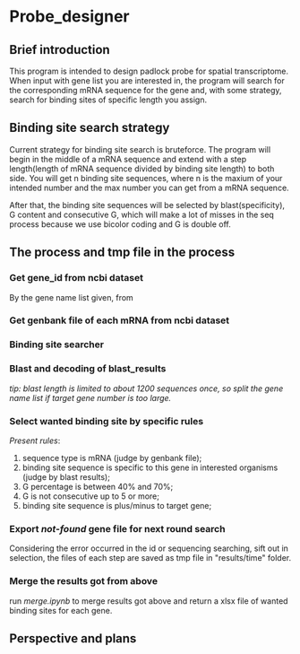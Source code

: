 # Probe_designer

## Brief introduction
This program is intended to design padlock probe for spatial transcriptome. When input with gene list you are interested in, the program will search for the corresponding mRNA sequence for the gene and, with some strategy, search for binding sites of specific length you assign.

## Binding site search strategy
Current strategy for binding site search is bruteforce. The program will begin in the middle of a mRNA sequence and extend with a step length(length of mRNA sequence divided by binding site length) to both side. You will get n binding site sequences, where n is the maxium of your intended number and the max number you can get from a mRNA sequence.

After that, the binding site sequences will be selected by blast(specificity), G content and consecutive G, which will make a lot of misses in the seq process because we use bicolor coding and G is double off.

## The process and tmp file in the process
### Get gene_id from ncbi dataset
By the gene name list given, from 

### Get genbank file of each mRNA from ncbi dataset

### Binding site searcher

### Blast and decoding of blast_results
*tip: blast length is limited to about 1200 sequences once, so split the gene name list if target gene number is too large.*

### Select wanted binding site by specific rules
*Present rules*:
1. sequence type is mRNA (judge by genbank file);
2. binding site sequence is specific to this gene in interested organisms (judge by blast results);
3. G percentage is between 40% and 70%;
4. G is not consecutive up to 5 or more;
5. binding site sequence is plus/minus to target gene; 

### Export *not-found* gene file for next round search
Considering the error occurred in the id or sequencing searching, sift out in selection, the files of each step are saved as tmp file in "results/time" folder.

### Merge the results got from above
run *merge.ipynb* to merge results got above and return a xlsx file of wanted binding sites for each gene.

## Perspective and plans
